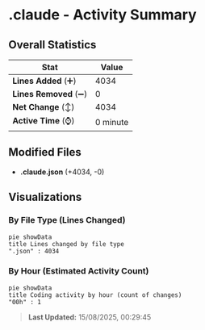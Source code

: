 # .claude - Activity Summary 

## Overall Statistics

| Stat                   | Value                                                             |
| ---------------------- | ----------------------------------------------------------------- |
| **Lines Added** (➕)   | 4034                                          |
| **Lines Removed** (➖) | 0                                        |
| **Net Change** (↕)    | 4034                |
| **Active Time** (⌚)   | 0 minute |


## Modified Files
- **.claude.json** (+4034, -0)

## Visualizations

### By File Type (Lines Changed)

```mermaid
pie showData
title Lines changed by file type
".json" : 4034
```

### By Hour (Estimated Activity Count)

```mermaid
pie showData
title Coding activity by hour (count of changes)
"00h" : 1
```


> **Last Updated:** 15/08/2025, 00:29:45